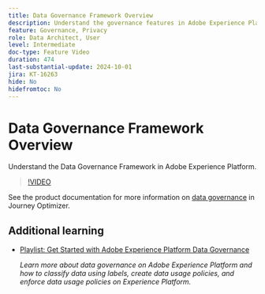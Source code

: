 ```yaml
---
title: Data Governance Framework Overview
description: Understand the governance features in Adobe Experience Platform.
feature: Governance, Privacy
role: Data Architect, User
level: Intermediate
doc-type: Feature Video
duration: 474
last-substantial-update: 2024-10-01
jira: KT-16263
hide: No
hidefromtoc: No
---
```


# Data Governance Framework Overview

Understand the Data Governance Framework in Adobe Experience Platform.

>[!VIDEO](https://video.tv.adobe.com/v/29708/?learn=on)

See the product documentation for more information on [data governance](https://experienceleague.adobe.com/en/docs/journey-optimizer/using/privacy/action-privacy-restricted) in Journey Optimizer.

## Additional learning

* [Playlist: Get Started with Adobe Experience Platform Data Governance](https://experienceleague.adobe.com/en/playlists/experience-platform-get-started-with-data-governance) 
  
  *Learn more about data governance on Adobe Experience Platform and how to classify data using labels, create data usage policies, and enforce data usage policies on Experience Platform.*
